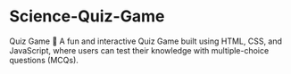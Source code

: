 # Science-Quiz-Game
Quiz Game 🎯 A fun and interactive Quiz Game built using HTML, CSS, and JavaScript, where users can test their knowledge with multiple-choice questions (MCQs).
